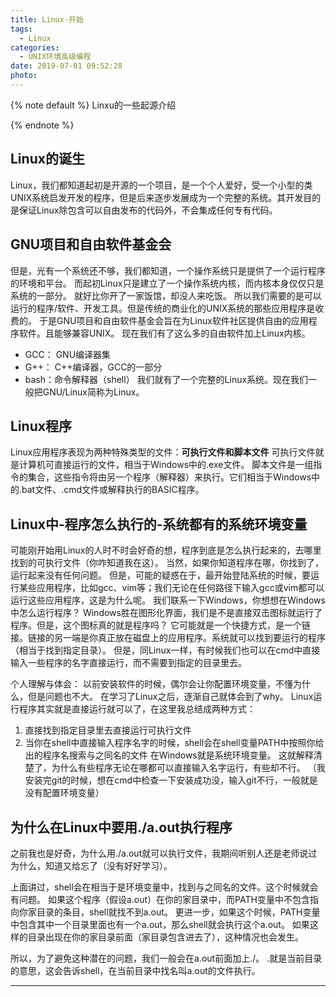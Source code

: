 ```yaml
---
title: Linux-开始
tags:
  - Linux
categories:
  - UNIX环境高级编程
date: 2019-07-01 09:52:28
photo:
---
```


{% note default %}
Linxu的一些起源介绍

{% endnote %}

<!-- more -->




## Linux的诞生
Linux，我们都知道起初是开源的一个项目，是一个个人爱好，受一个小型的类UNIX系统启发开发的程序，但是后来逐步发展成为一个完整的系统。其开发目的是保证Linux除包含可以自由发布的代码外，不会集成任何专有代码。

## GNU项目和自由软件基金会
但是，光有一个系统还不够，我们都知道，一个操作系统只是提供了一个运行程序的环境和平台。
而起初Linux只是建立了一个操作系统内核，而内核本身仅仅只是系统的一部分。
就好比你开了一家饭馆，却没人来吃饭。
所以我们需要的是可以运行的程序/软件、开发工具。但是传统的商业化的UNIX系统的那些应用程序是收费的。
于是GNU项目和自由软件基金会旨在为Linux软件社区提供自由的应用程序软件。且能够兼容UNIX。
现在我们有了这么多的自由软件加上Linux内核。
- GCC： GNU编译器集
- G++： C++编译器，GCC的一部分
- bash：命令解释器（shell）
我们就有了一个完整的Linux系统。现在我们一般把GNU/Linux简称为Linux。

## Linux程序
Linux应用程序表现为两种特殊类型的文件：**可执行文件和脚本文件**
可执行文件就是计算机可直接运行的文件，相当于Windows中的.exe文件。
脚本文件是一组指令的集合，这些指令将由另一个程序（解释器）来执行。它们相当于Windows中的.bat文件、.cmd文件或解释执行的BASIC程序。

## Linux中-程序怎么执行的-系统都有的系统环境变量
可能刚开始用Linux的人时不时会好奇的想，程序到底是怎么执行起来的，去哪里找到的可执行文件（你咋知道我在这）。
当然，如果你知道程序在哪，你找到了，运行起来没有任何问题。
但是，可能的疑惑在于，最开始登陆系统的时候，要运行某些应用程序，比如gcc、vim等；我们无论在任何路径下输入gcc或vim都可以运行这些应用程序，这是为什么呢。
我们联系一下Windows，你想想在Windows中怎么运行程序？
Windows胜在图形化界面，我们是不是直接双击图标就运行了程序。但是，这个图标真的就是程序吗？
它可能就是一个快捷方式，是一个链接。链接的另一端是你真正放在磁盘上的应用程序。系统就可以找到要运行的程序（相当于找到指定目录）。
但是，同Linux一样，有时候我们也可以在cmd中直接输入一些程序的名字直接运行，而不需要到指定的目录里去。

个人理解与体会：
以前安装软件的时候，偶尔会让你配置环境变量，不懂为什么，但是问题也不大。
在学习了Linux之后，逐渐自己就体会到了why。
Linux运行程序其实就是直接运行就可以了，在这里我总结成两种方式：
1. 直接找到指定目录里去直接运行可执行文件
2. 当你在shell中直接输入程序名字的时候，shell会在shell变量PATH中按照你给出的程序名搜索与之同名的文件
在Windows就是系统环境变量。
这就解释清楚了，为什么有些程序无论在哪都可以直接输入名字运行，有些却不行。
（我安装完git的时候，想在cmd中检查一下安装成功没，输入git不行，一般就是没有配置环境变量）

## 为什么在Linux中要用./a.out执行程序
之前我也是好奇，为什么用./a.out就可以执行文件，我期间听别人还是老师说过为什么，知道又给忘了（没有好好学习）。

上面讲过，shell会在相当于是环境变量中，找到与之同名的文件。这个时候就会有问题。
如果这个程序（假设a.out）在你的家目录中，而PATH变量中不包含指向你家目录的条目，shell就找不到a.out。
更进一步，如果这个时候，PATH变量中包含其中一个目录里面也有一个a.out，那么shell就会执行这个a.out。
如果这样的目录出现在你的家目录前面（家目录包含进去了），这种情况也会发生。

所以，为了避免这种潜在的问题，我们一般会在a.out前面加上./。 .就是当前目录的意思，这会告诉shell，在当前目录中找名叫a.out的文件执行。















--- 

